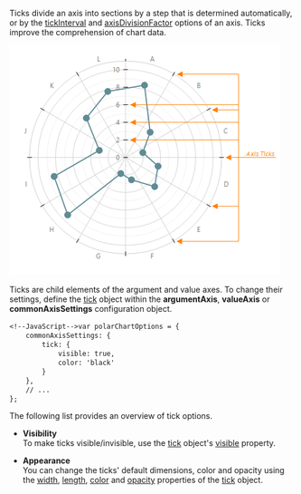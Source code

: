 Ticks divide an axis into sections by a step that is determined automatically, or by the [tickInterval](/api-reference/20%20Data%20Visualization%20Widgets/17%20dxPolarChart/1%20Configuration/argumentAxis/tickInterval '/Documentation/ApiReference/Data_Visualization_Widgets/dxPolarChart/Configuration/argumentAxis/tickInterval/') and [axisDivisionFactor](/api-reference/20%20Data%20Visualization%20Widgets/17%20dxPolarChart/1%20Configuration/argumentAxis/axisDivisionFactor.md '/Documentation/ApiReference/Data_Visualization_Widgets/dxPolarChart/Configuration/argumentAxis/#axisDivisionFactor') options of an axis. Ticks improve the comprehension of chart data. 

![Axis Ticks](/images/ChartJS/Polar_Ticks.png)

Ticks are child elements of the argument and value axes. To change their settings, define the [tick](/api-reference/20%20Data%20Visualization%20Widgets/17%20dxPolarChart/1%20Configuration/commonAxisSettings/tick '/Documentation/ApiReference/Data_Visualization_Widgets/dxPolarChart/Configuration/commonAxisSettings/tick/') object within the **argumentAxis**, **valueAxis** or **commonAxisSettings** configuration object.

	<!--JavaScript-->var polarChartOptions = {
		commonAxisSettings: {
			tick: {
				visible: true,
			    color: 'black'
			}
		},
		// ...
	};


The following list provides an overview of tick options.

* **Visibility**		
To make ticks visible/invisible, use the [tick](/api-reference/20%20Data%20Visualization%20Widgets/17%20dxPolarChart/1%20Configuration/commonAxisSettings/tick '/Documentation/ApiReference/Data_Visualization_Widgets/dxPolarChart/Configuration/commonAxisSettings/tick/') object's [visible](/api-reference/20%20Data%20Visualization%20Widgets/17%20dxPolarChart/1%20Configuration/commonAxisSettings/tick/visible.md '/Documentation/ApiReference/Data_Visualization_Widgets/dxPolarChart/Configuration/commonAxisSettings/tick/#visible') property.

* **Appearance**		
You can change the ticks' default dimensions, color and opacity using the [width](/api-reference/20%20Data%20Visualization%20Widgets/17%20dxPolarChart/1%20Configuration/commonAxisSettings/tick/width.md '/Documentation/ApiReference/Data_Visualization_Widgets/dxPolarChart/Configuration/commonAxisSettings/tick/#width'), [length](/api-reference/20%20Data%20Visualization%20Widgets/17%20dxPolarChart/1%20Configuration/commonAxisSettings/tick/length.md '/Documentation/ApiReference/Data_Visualization_Widgets/dxPolarChart/Configuration/commonAxisSettings/tick/#length'), [color](/api-reference/20%20Data%20Visualization%20Widgets/17%20dxPolarChart/1%20Configuration/commonAxisSettings/tick/color.md '/Documentation/ApiReference/Data_Visualization_Widgets/dxPolarChart/Configuration/commonAxisSettings/tick/#color') and [opacity](/api-reference/20%20Data%20Visualization%20Widgets/17%20dxPolarChart/1%20Configuration/commonAxisSettings/tick/opacity.md '/Documentation/ApiReference/Data_Visualization_Widgets/dxPolarChart/Configuration/commonAxisSettings/tick/#opacity') properties of the [tick](/api-reference/20%20Data%20Visualization%20Widgets/17%20dxPolarChart/1%20Configuration/commonAxisSettings/tick '/Documentation/ApiReference/Data_Visualization_Widgets/dxPolarChart/Configuration/commonAxisSettings/tick/') object.
